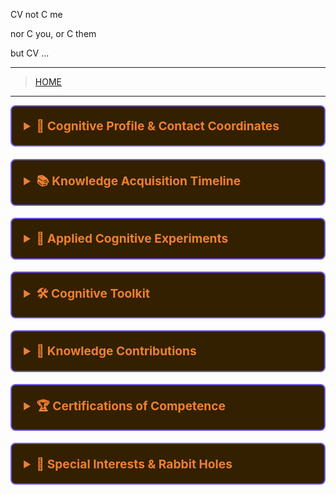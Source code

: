 CV not C me

nor C you, or C them

but CV ...

---

> [HOME](../README.md)

---

<style>
  details {
    margin-bottom: 1.2rem;
    border: 2px solid #6c5ce7;
    border-radius: 8px;
    padding: 0.6rem;
    background: #332001;
    transition: all 0.3s ease;
  }
  
  summary {
    cursor: pointer;
    font-weight: bold;
    padding: 0.6rem;
    color: #ed8032;
    font-size: 1.2rem;
  }
  
  .info-grid {
    display: grid;
    grid-template-columns: auto 1fr;
    gap: 0.5rem 1rem;
    margin: 1rem 0;
  }
  
  .info-label {
    font-weight: bold;
    color: #ed8032;
  }
  
  .special-interests {
    background: #0d242e;
    padding: 0.8rem;
    border-radius: 6px;
    margin: 1rem 0;
    border-left: 4px solid #fd79a8;
  }
  
  .nerd-fact {
    background: #594d26;
    padding: 0.3rem 0.6rem;
    border-radius: 4px;
    display: inline-block;
    margin: 0.2rem;
    font-size: 0.9rem;
  }
</style>

<details>
<summary>🧠 Cognitive Profile & Contact Coordinates</summary>

<div class="info-grid">
  <div class="info-label">Code Name:</div>
  <div>Dr. Kornpob Bhirombhakdi</div>

  <div class="info-label">Cloud Pin:</div>
  <div>bkornpob:::gmail:::com</div>
  
  <div class="info-label">Ground Pin:</div>
  <div>Bangkok, Thailand</div>
  
  <div class="info-label">Portals:</div>
  <div><a href="https://www.linkedin.com/in/bkornpob/">linkedin.com/in/bkornpob</a></div>
</div>

<div class="special-interests">
  <strong>Current Hyperfocus Areas:</strong> AI and Cloud Security Research, DevSecOps, Penetration Testing, AI Vibing 
</div>

<span class="nerd-fact">#AuDHD</span>
<span class="nerd-fact">#PatternSeeker</span>
<span class="nerd-fact">#DataWhisperer</span>

</details>

<details>
<summary>📚 Knowledge Acquisition Timeline</summary>

**Doctorate in Data Alchemy** (2015-2019)  
*University of Technology, Bangkok*  
Thesis: "Neural Network Architectures for Language Decoding"

**Mastery of Computational Arts** (2012-2014)  
*Asian Institute of Technology*  
Focus: Algorithmic thinking and data transformation

**Foundations of Digital Wizardry** (2008-2012)  
*Chulalongkorn University*  
Core studies: Information systems and logical structures

</details>

<details>
<summary>🔬 Applied Cognitive Experiments</summary>

**Senior Data Shaman** (2021-Present)  
*Tech Innovations Inc., Bangkok*  
- Leading exploratory missions into healthcare data realms
- Building predictive models that glimpse possible futures
- Mentoring fellow knowledge seekers

**Research Alchemist** (2019-2021)  
*Data Research Center, Bangkok*  
- Transformed raw data into knowledge gold
- Deciphered patterns in human language using machine learning
- Published findings in scholarly scrolls

</details>

<details>
<summary>🛠️ Cognitive Toolkit</summary>

<div class="info-grid">
  <div class="info-label">Language Fluency:</div>
  <div>Python, R, SQL, JavaScript, Java</div>
  
  <div class="info-label">Data Sorcery:</div>
  <div>Machine Learning, Statistical Divination, Predictive Analytics</div>
  
  <div class="info-label">Framework Mastery:</div>
  <div>TensorFlow, PyTorch, Scikit-learn, Pandas, NumPy</div>
  
  <div class="info-label">Tool Proficiency:</div>
  <div>Git, Docker, AWS, MySQL, MongoDB, Apache Spark</div>
</div>

</details>

<details>
<summary>📜 Knowledge Contributions</summary>

**"Advanced Neural Network Architectures for Natural Language Processing"** (2022)  
*Journal of Artificial Intelligence Research*  
My magnum opus on teaching machines to understand human language patterns.

**"Machine Learning Approaches to Predictive Analytics in Healthcare"** (2020)  
*Proceedings of the ACM Conference on Health, Inference, and Learning*  
How algorithms can predict health outcomes before they manifest.

**"Deep Learning for Image Recognition in Medical Diagnostics"** (2018)  
*IEEE Transactions on Medical Imaging*  
Teaching computers to see what human eyes might miss.

</details>

<details>
<summary>🏆 Certifications of Competence</summary>

- AWS Certified Machine Learning Shaman (2022)
- Google Cloud Professional Data Alchemist (2021)
- TensorFlow Developer Wizardry Certification (2022020)

</details>

<details>
<summary>🌌 Special Interests & Rabbit Holes</summary>

<div class="special-interests">
  <strong>Current Deep Dive Subjects:</strong>
</div>

- Neural network interpretability (why do they work so well?!)
- The intersection of machine learning and neuroscience
- Data visualization as an art form
- Algorithmic fairness and ethics
- The mathematics of deep learning

<div class="special-interests">
  <strong>Fun Facts:</strong>
</div>

- I can hyperfocus on data patterns for 12+ hours straight
- I've been known to solve problems in my sleep
- I see matrices in everyday life (not literally... mostly)
- I find cleaning and organizing data therapeutic

</details>